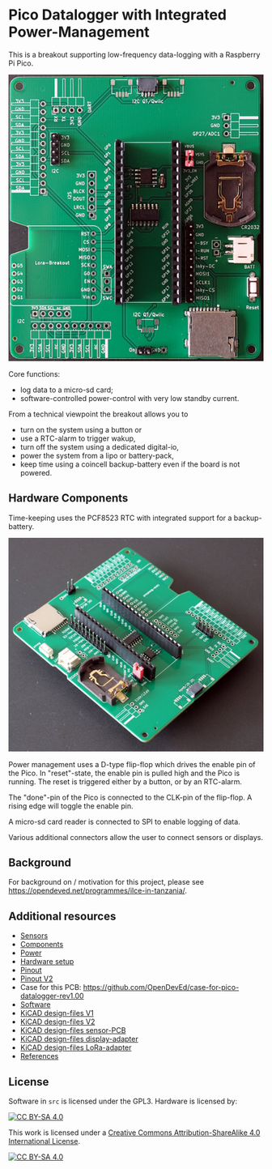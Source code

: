 Pico Datalogger with Integrated Power-Management
================================================

This is a breakout supporting low-frequency data-logging with a Raspberry Pi Pico.

![](docs/pcb1.jpg)

Core functions:
  * log data to a micro-sd card;
  * software-controlled power-control with very low standby current.

From a technical viewpoint the breakout allows you to
  * turn on the system using a button or
  * use a RTC-alarm to trigger wakup,
  * turn off the system using a dedicated digital-io,
  * power the system from a lipo or battery-pack,
  * keep time using a coincell backup-battery even if the board is not powered.


Hardware Components
-------------------

Time-keeping uses the PCF8523 RTC with integrated support for a backup-battery.

![](docs/pcb2.jpg)

Power management uses a D-type flip-flop which drives the enable pin of the Pico.
In "reset"-state, the enable pin is pulled high and the Pico is running. The
reset is triggered either by a button, or by an RTC-alarm.

The "done"-pin of the Pico is connected to the CLK-pin of the flip-flop. A rising edge
will toggle the enable pin.

A micro-sd card reader is connected to SPI to enable logging of data.

Various additional connectors allow the user to connect sensors or displays.


Background
----------

For background on / motivation for this project, please see
<https://opendeved.net/programmes/ilce-in-tanzania/>.


Additional resources
--------------------

  * [Sensors](docs/sensors.md)
  * [Components](docs/components.md)
  * [Power](docs/power.md)
  * [Hardware setup](docs/hardware_setup.md)
  * [Pinout](docs/pins.md)
  * [Pinout V2](docs/pins.md)
  * Case for this PCB: https://github.com/OpenDevEd/case-for-pico-datalogger-rev1.00
  * [Software](docs/datacollector.md)
  * [KiCAD design-files V1](./pico-datalogger.kicad/Readme.md)
  * [KiCAD design-files V2](./pico-datalogger-v2.kicad/Readme.md)
  * [KiCAD design-files sensor-PCB](./pico-sensor-pcb.kicad/Readme.md)
  * [KiCAD design-files display-adapter](./display-adapter.kicad/Readme.md)
  * [KiCAD design-files LoRa-adapter](./lora-adapter.kicad/Readme.md)
  * [References](docs/references.md)


License
-------

Software in `src` is licensed under the GPL3. Hardware is licensed by:

[![CC BY-SA 4.0][cc-by-sa-shield]][cc-by-sa]

This work is licensed under a
[Creative Commons Attribution-ShareAlike 4.0 International
License][cc-by-sa].

[![CC BY-SA 4.0][cc-by-sa-image]][cc-by-sa]

[cc-by-sa]: http://creativecommons.org/licenses/by-sa/4.0/
[cc-by-sa-image]: https://licensebuttons.net/l/by-sa/4.0/88x31.png
[cc-by-sa-shield]:
https://img.shields.io/badge/License-CC%20BY--SA%204.0-lightgrey.svg
